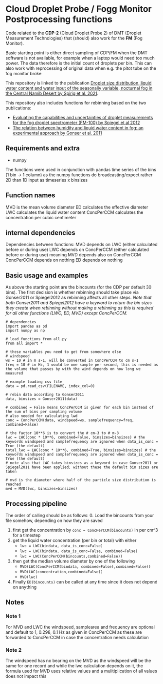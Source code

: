 # Cloud Droplet Probe / Fogg Monitor Postprocessing functions
Code related to the **CDP-2** (Cloud Droplet Probe 2) of DMT (Droplet Measurement Technologies) that (should) also work for the **FM** (Fog Monitor).

Basic starting point is either direct sampling of CDP/FM when the DMT software is not available, for example when a laptop would need too much power.
The data therefore is the initial count of droplets per bin. This can also work with reprocessing of original data when e.g. the pitot tube on the fog monitor broke

This repository is linked to the publication [Droplet size distribution, liquid water content and water input of the seasonally variable, nocturnal fog in the Central Namib Desert by Spirig et al. 2021](https://doi.org/10.1016/j.atmosres.2021.105765). 

This repository also includes functions for rebinning based on the two publications:
- [Evaluating the capabilities and uncertainties of droplet measurements for the fog droplet spectrometer (FM-100) by Spiegel et al 2012](https://doi.org/10.5194/amt-5-2237-2012)
- [The relation between humidity and liquid water content in fog: an experimental approach by Gonser et al. 2011](https://doi.org/10.1007/s00024-011-0270-x)

## Requirements and extra
- numpy

The functions were used in conjunction with pandas time series of the bins (1 bin -> 1 column) as the numpy functions do broadcasting/expect rather 2D than 1D input as timeseries x binsizes

## Function names
MVD is the mean volume diameter
ED calculates the effective diameter
LWC calculates the liquid water content
ConcPerCCM calculates the concentration per cubic centimeter 

## internal dependencies
Dependencies between functions:
MVD depends on LWC (either calculated before or during use)
LWC depends on ConcPerCCM (either calculated before or during use)
meaning MVD depends also on ConcPerCCM
ConcPerCCM depends on nothing 
ED depends on nothing

## Basic usage and examples
As above the starting point are the bincounts (for the CDP per default 30 bins).
The first decision is whether rebinning should take place via Gonser2011 or Spiegel2012 as rebinning affects all other steps.
_Note that both Gonser2011 and Spiegel2012 have a keyword to return the bin sizes they create when rebinning without making a rebinning as this is required for all other functions (LWC, ED, MVD) except ConcPerCCM._

```
# dependencies
import pandas as pd
import numpy as np

# load functions from all.py
from all import *

# these variables you need to get from somewhere else
# windspeed
ws = 10 # in m s-1, will be converted in ConcPerCCM to cm s-1
freq = 10 # in Hz, 1 would be one sample per second, this is needed as the volume that passes by with the wind depends on how long we measured

# example loading csv file
data = pd.read_csv(FILENAME, index_col=0)

# rebin data according to Gonser2011
data, binsizes = Gonser2011(data)

# combined = False means ConcPerCCM is given for each bin instead of the sum of bins per sampling volume
# also needed for calculating lwd
conc = ConcPerCCM(data, windspeed=ws, samplefrequency=freq, combined=False)

# the factor 10**6 is to convert the # cm-3 to # m-3
lwc = LWC(conc * 10**6, combined=False, binsizes=binsizes) # the keywords windspeed and samplefrequency are ignored when data_is_conc = True (the default)
total_lwc = LWC(conc * 10**6, combined=True, binsizes=binsizes) # the keywords windspeed and samplefrequency are ignored when data_is_conc = True (the default)
# note also that LWC takes binsizes as a keyword in case Gonser2011 or Spiegel2011 have been applied; without these the default bin sizes are taken

# mvd is the diameter where half of the particle size distribution is reached
mvd = MVD(lwc, binsizes=binsizes) 
```

## Processing pipeline
The order of calling should be as follows:
0. Load the bincounts from your file somehow, depending on how they are saved
1. first get the concentration by ```conc = ConcPerCCM(bincounts)``` in per cm^3 for a timestep
2. get the liquid water concentration (per bin or total) with either
    -  ```lwc = LWC(bindata, data_is_conc=False)```
    -  ```lwc = LWC(bindata, data_is_conc=False, combined=False)```
    - ```lwc = LWC(ConcPerCCM(bincounts,combined=False))```
3. then get the median volume diameter by one of the following
    - ```MVD(LWC(ConcPerCCM(bindata, combined=False),combined=False))```
    - ```MVD(LWC(concentration,combined=False))```
    - ```MVD(lwc)```
4. Finally ```ED(bincounts)``` can be called at any time since it does not depend on anything

## Notes
### Note 1
For MVD and LWC the windspeed, samplearea and frequency
are optional and default to 1, 0.298, 0.1 Hz as given in ConcPerCCM as these
are forwarded to ConcPerCCM in case the concentration needs calculation

### Note 2
The windspeed has no bearing on the MVD as the windspeed will be the same
for one record and while the lwc calculation depends on it, the formula used for MVD uses relative
values and a mulitiplication of all values does not impact this
